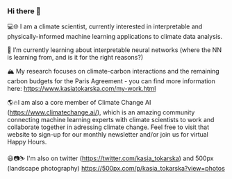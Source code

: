 ### Hi there 👋

💻🌐 I am a climate scientist, currently interested in interpretable and physically-informed machine learning applications to climate data analysis.

🌱 I’m currently learning about interpretable neural networks (where the NN is learning from, and is it for the right reasons?)

🏔 My research focuses on climate-carbon interactions and the remaining carbon budgets for the Paris Agreement - you can find more information here: https://www.kasiatokarska.com/my-work.html

🌎🔥I am also a core member of Climate Change AI (https://www.climatechange.ai/), which is an amazing community connecting machine learning experts with climate scientists to work and collaborate together in adressing climate change. 
Feel free to visit that website to sign-up for our monthly newsletter and/or join us for virtual Happy Hours.

😃📷⛷ I'm also on twitter (https://twitter.com/kasia_tokarska) and 500px (landscape photography) https://500px.com/p/kasia_tokarska?view=photos

<!--
**ktokarska/ktokarska** is a ✨ _special_ ✨ repository because its `README.md` (this file) appears on your GitHub profile.

Here are some ideas to get you started:

- 🔭 I’m currently working on ...
- 🌱 I’m currently learning ...
- 👯 I’m looking to collaborate on ...
- 🤔 I’m looking for help with ...
- 💬 Ask me about ...
- 📫 How to reach me: ...
- 😄 Pronouns: ...
- ⚡ Fun fact: ...
-->
